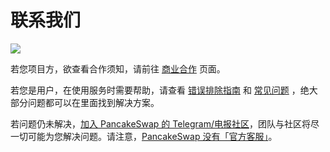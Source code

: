 # 联系我们

![](https://gblobscdn.gitbook.com/assets%2F-MHREX7DHcljbY5IkjgJ%2F-MbFSP32KpyXLujbE6FD%2F-MbFSeM1msL3sG41Po8d%2Fdocs%20masthead%20%2820%29.png?alt=media&token=52d4fcf6-08d2-42df-abb4-03ab91044430)

若您项目方，欲查看合作须知，请前往 [商业合作](https://docs.pancakeswap.finance/contact-us/business-partnerships) 页面。

若您是用户，在使用服务时需要帮助，请查看 [错误排除指南](https://docs.pancakeswap.finance/help/troubleshooting) 和 [常见问题](https://docs.pancakeswap.finance/help/faq) ，绝大部分问题都可以在里面找到解决方案。

若问题仍未解决，[加入 PancakeSwap 的 Telegram/电报社区](https://t.me/pancakeswap)，团队与社区将尽一切可能为您解决问题。请注意，[PancakeSwap 没有「官方客服」](https://docs.pancakeswap.finance/contact-us/customer-support)。


